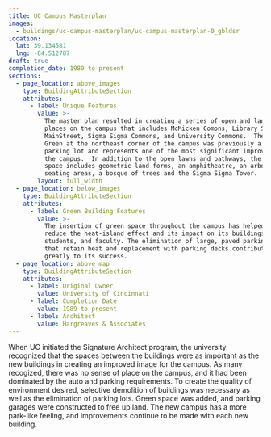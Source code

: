 ```yaml
---
title: UC Campus Masterplan
images:
  - buildings/uc-campus-masterplan/uc-campus-masterplan-0_gbldsr
location:
  lat: 39.134581
  lng: -84.512787
draft: true
completion_date: 1989 to present
sections:
  - page_location: above_images
    type: BuildingAttributeSection
    attributes:
      - label: Unique Features
        value: >-
          The master plan resulted in creating a series of open and landscaped
          places on the campus that includes McMicken Comons, Library Square,
          MainStreet, Sigma Sigma Commons, and University Commons.  The Campus
          Green at the northeast corner of the campus was previously a massive
          parking lot and represents one of the most significant improvements to
          the campus.  In addition to the open lawns and pathways, the new green
          space includes geometric land forms, an amphitheatre, an arboretium,
          seating areas, a bosque of trees and the Sigma Sigma Tower.
        layout: full_width
  - page_location: below_images
    type: BuildingAttributeSection
    attributes:
      - label: Green Building Features
        value: >-
          The insertion of green space throughout the campus has helped to
          reduce the heat-island effect and its impact on its buildings,
          students, and faculty. The elimination of large, paved parking lots
          that retain heat and replacement with parking decks contributes
          greatly to its success.
  - page_location: above_map
    type: BuildingAttributeSection
    attributes:
      - label: Original Owner
        value: University of Cincinnati
      - label: Completion Date
        value: 1989 to present
      - label: Architect
        value: Hargreaves & Associates
---
```


When UC initiated the Signature Architect program, the university recognized that the spaces between the buildings were as important as the new buildings in creating an improved image for the campus. As many recogized, there was no sense of place on the campus, and it had been dominated by the auto and parking requirements. To create the quality of environment desired, selective demolition of buildings was necessary as well as the elimination of parking lots. Green space was added, and parking garages were constructed to free up land. The new campus has a more park-like feeling, and improvements continue to be made with each new building.
